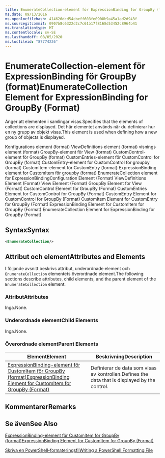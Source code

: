 ```yaml
---
title: EnumerateCollection-element för ExpressionBinding for GroupBy (format) | Microsoft Docs
ms.date: 09/13/2016
ms.openlocfilehash: 414626dcd54ebeff608fe0908b9a45a1ad2d943f
ms.sourcegitcommit: 0907b8c6322d2c7c61b17f8168d53452c8964b41
ms.translationtype: MT
ms.contentlocale: sv-SE
ms.lasthandoff: 08/05/2020
ms.locfileid: "87774226"
---
```

# <a name="enumeratecollection-element-for-expressionbinding-for-groupby-format"></a><span data-ttu-id="d882b-102">EnumerateCollection-element för ExpressionBinding för GroupBy (format)</span><span class="sxs-lookup"><span data-stu-id="d882b-102">EnumerateCollection Element for ExpressionBinding for GroupBy (Format)</span></span>

<span data-ttu-id="d882b-103">Anger att elementen i samlingar visas.</span><span class="sxs-lookup"><span data-stu-id="d882b-103">Specifies that the elements of collections are displayed.</span></span> <span data-ttu-id="d882b-104">Det här elementet används när du definierar hur en ny grupp av objekt visas.</span><span class="sxs-lookup"><span data-stu-id="d882b-104">This element is used when defining how a new group of objects is displayed.</span></span>

<span data-ttu-id="d882b-105">Konfigurations element (format) ViewDefinitions element (format) visnings element (format) GroupBy-element för View (format) CustomControl-element för GroupBy (format) CustomEntries-element för CustomControl for GroupBy (format) CustomEntry-element for CustomControl for groupby (format) CustomItem-element för CustomEntry (format) ExpressionBinding element for CustomItem för groupby (format) EnumerateCollection element for ExpressionBinding</span><span class="sxs-lookup"><span data-stu-id="d882b-105">Configuration Element (Format) ViewDefinitions Element (Format) View Element (Format) GroupBy Element for View (Format) CustomControl Element for GroupBy (Format) CustomEntries Element for CustomControl for GroupBy (Format) CustomEntry Element for CustomControl for GroupBy (Format) CustomItem Element for CustomEntry for GroupBy (Format) ExpressionBinding Element for CustomItem for GroupBy (Format) EnumerateCollection Element for ExpressionBinding for GroupBy (Format)</span></span>

## <a name="syntax"></a><span data-ttu-id="d882b-106">Syntax</span><span class="sxs-lookup"><span data-stu-id="d882b-106">Syntax</span></span>

```xml
<EnumerateCollection/>
```

## <a name="attributes-and-elements"></a><span data-ttu-id="d882b-107">Attribut och element</span><span class="sxs-lookup"><span data-stu-id="d882b-107">Attributes and Elements</span></span>

<span data-ttu-id="d882b-108">I följande avsnitt beskrivs attribut, underordnade element och `EnumerateCollection` elementets överordnade element.</span><span class="sxs-lookup"><span data-stu-id="d882b-108">The following sections describe attributes, child elements, and the parent element of the `EnumerateCollection` element.</span></span>

### <a name="attributes"></a><span data-ttu-id="d882b-109">Attribut</span><span class="sxs-lookup"><span data-stu-id="d882b-109">Attributes</span></span>

<span data-ttu-id="d882b-110">Inga.</span><span class="sxs-lookup"><span data-stu-id="d882b-110">None.</span></span>

### <a name="child-elements"></a><span data-ttu-id="d882b-111">Underordnade element</span><span class="sxs-lookup"><span data-stu-id="d882b-111">Child Elements</span></span>

<span data-ttu-id="d882b-112">Inga.</span><span class="sxs-lookup"><span data-stu-id="d882b-112">None.</span></span>

### <a name="parent-elements"></a><span data-ttu-id="d882b-113">Överordnade element</span><span class="sxs-lookup"><span data-stu-id="d882b-113">Parent Elements</span></span>

|<span data-ttu-id="d882b-114">Element</span><span class="sxs-lookup"><span data-stu-id="d882b-114">Element</span></span>|<span data-ttu-id="d882b-115">Beskrivning</span><span class="sxs-lookup"><span data-stu-id="d882b-115">Description</span></span>|
|-------------|-----------------|
|[<span data-ttu-id="d882b-116">ExpressionBinding-element för CustomItem för GroupBy (format)</span><span class="sxs-lookup"><span data-stu-id="d882b-116">ExpressionBinding Element for CustomItem for GroupBy (Format)</span></span>](./expressionbinding-element-for-customitem-for-groupby-format.md)|<span data-ttu-id="d882b-117">Definierar de data som visas av kontrollen.</span><span class="sxs-lookup"><span data-stu-id="d882b-117">Defines the data that is displayed by the control.</span></span>|

## <a name="remarks"></a><span data-ttu-id="d882b-118">Kommentarer</span><span class="sxs-lookup"><span data-stu-id="d882b-118">Remarks</span></span>

## <a name="see-also"></a><span data-ttu-id="d882b-119">Se även</span><span class="sxs-lookup"><span data-stu-id="d882b-119">See Also</span></span>

[<span data-ttu-id="d882b-120">ExpressionBinding-element för CustomItem för GroupBy (format)</span><span class="sxs-lookup"><span data-stu-id="d882b-120">ExpressionBinding Element for CustomItem for GroupBy (Format)</span></span>](./expressionbinding-element-for-customitem-for-groupby-format.md)

[<span data-ttu-id="d882b-121">Skriva en PowerShell-formateringsfil</span><span class="sxs-lookup"><span data-stu-id="d882b-121">Writing a PowerShell Formatting File</span></span>](./writing-a-powershell-formatting-file.md)
